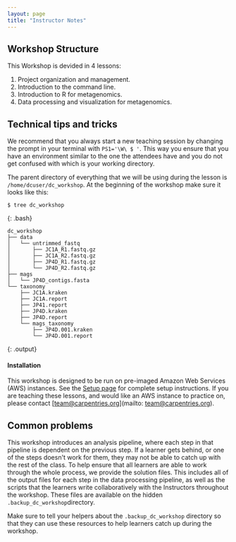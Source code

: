 ```yaml
---
layout: page
title: "Instructor Notes"
---
```


## Workshop Structure

This Workshop is devided in 4 lessons: 
1. Project organization and management.
2. Introduction to the command line.
3. Introduction to R for metagenomics.
4. Data processing and visualization for metagenomics. 

## Technical tips and tricks

We recommend that you always start a new teaching session by changing the prompt in your terminal with `PS1='\W\ $ '`. This way you ensure that you have an environment similar to the one the attendees have and you do not get confused with which is your working directory. 

The parent directory of everything that we will be using during the lesson is `/home/dcuser/dc_workshop`. At the beginning of the workshop make sure it looks like this:

~~~
$ tree dc_workshop
~~~
{: .bash} 
~~~
dc_workshop
├── data
│   └── untrimmed_fastq
│       ├── JC1A_R1.fastq.gz
│       ├── JC1A_R2.fastq.gz
│       ├── JP4D_R1.fastq.gz
│       └── JP4D_R2.fastq.gz
├── mags
│   └── JP4D_contigs.fasta
└── taxonomy
    ├── JC1A.kraken
    ├── JC1A.report
    ├── JP41.report
    ├── JP4D.kraken
    ├── JP4D.report
    └── mags_taxonomy
        ├── JP4D.001.kraken
        └── JP4D.001.report
~~~
{: .output} 

#### Installation

This workshop is designed to be run on pre-imaged Amazon Web Services (AWS) instances. See the 
[Setup page](https://nselem.github.io/metagenomics-workshop/setup.html) for complete setup instructions. If you are
teaching these lessons, and would like an AWS instance to practice on, please contact [team@carpentries.org](mailto: team@carpentries.org).

## Common problems

This workshop introduces an analysis pipeline, where each step in that pipeline is dependent on the previous step.
If a learner gets behind, or one of the steps doesn't work for them, they may not be able to catch up with the rest of the class. 
To help ensure that all learners are able to work through the whole process, we provide the solution files. This includes all
of the output files for each step in the data processing pipeline, as well as the scripts that the learners write collaboratively
with the Instructors throughout the workshop. These files are available on the hidden `.backup_dc_workshop`directory.

Make sure to tell your helpers about the `.backup_dc_workshop` directory so that they can use these resources to help
learners catch up during the workshop. 



